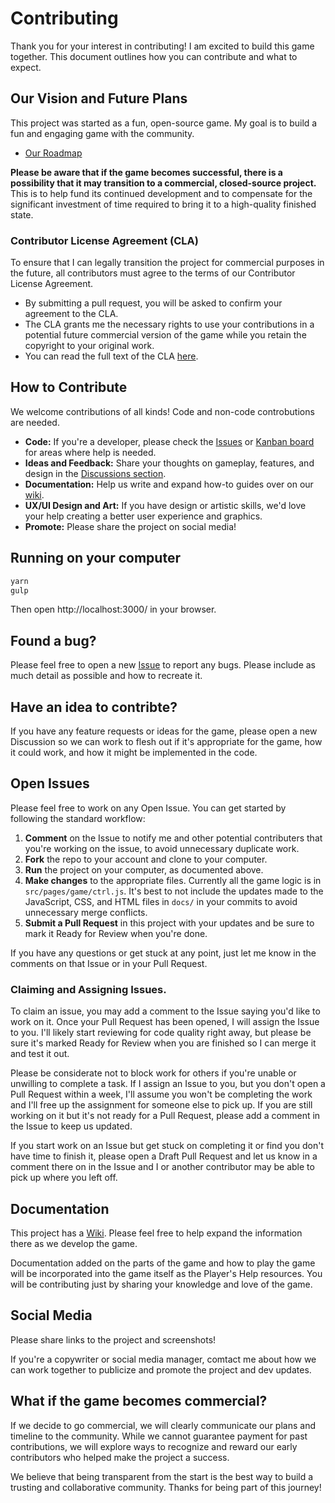 # Contributing

Thank you for your interest in contributing!
I am excited to build this game together.
This document outlines how you can contribute and what to expect.

## Our Vision and Future Plans

This project was started as a fun, open-source game. My goal is to build a fun and engaging game with the community.

- [Our Roadmap](https://github.com/YodasWs/Empires-4x/blob/master/ROADMAP.md)

**Please be aware that if the game becomes successful, there is a possibility that it may transition to a commercial, closed-source project.** This is to help fund its continued development and to compensate for the significant investment of time required to bring it to a high-quality finished state.

### Contributor License Agreement (CLA)

To ensure that I can legally transition the project for commercial purposes in the future, all contributors must agree to the terms of our Contributor License Agreement.

*   By submitting a pull request, you will be asked to confirm your agreement to the CLA.
*   The CLA grants me the necessary rights to use your contributions in a potential future commercial version of the game while you retain the copyright to your original work.
*   You can read the full text of the CLA [here](https://github.com/YodasWs/Empires-4x/blob/master/CLA.md).

## How to Contribute

We welcome contributions of all kinds! Code and non-code controbutions are needed.

*   **Code:** If you're a developer, please check the [Issues](https://github.com/YodasWs/Empires-4x/issues) or [Kanban board](https://github.com/users/YodasWs/projects/3/) for areas where help is needed.
*   **Ideas and Feedback:** Share your thoughts on gameplay, features, and design in the [Discussions section](https://github.com/YodasWs/Empires-4x/discussions).
*   **Documentation:** Help us write and expand how-to guides over on our [wiki](https://github.com/YodasWs/Empires-4x/wiki).
*   **UX/UI Design and Art:** If you have design or artistic skills, we'd love your help creating a better user experience and graphics.
*   **Promote:** Please share the project on social media!

## Running on your computer

```bash
yarn
gulp
```
Then open http://localhost:3000/ in your browser.

## Found a bug?

Please feel free to open a new [Issue](https://github.com/YodasWs/Empires-4x/issues) to report any bugs. Please include as much detail as possible and how to recreate it.

## Have an idea to contribte?

If you have any feature requests or ideas for the game, please open a new Discussion so we can work to flesh out if it's appropriate for the game, how it could work, and how it might be implemented in the code.

## Open Issues

Please feel free to work on any Open Issue. You can get started by following the standard workflow:
1. **Comment** on the Issue to notify me and other potential contributers that you're working on the issue, to avoid unnecessary duplicate work.
2. **Fork** the repo to your account and clone to your computer.
3. **Run** the project on your computer, as documented above.
4. **Make changes** to the appropriate files. Currently all the game logic is in `src/pages/game/ctrl.js`.
  It's best to not include the updates made to the JavaScript, CSS, and HTML files in `docs/` in your commits to avoid unnecessary merge conflicts.
5. **Submit a Pull Request** in this project with your updates and be sure to mark it Ready for Review when you're done.

If you have any questions or get stuck at any point, just let me know in the comments on that Issue or in your Pull Request.

### Claiming and Assigning Issues.

To claim an issue, you may add a comment to the Issue saying you'd like to work on it. Once your Pull Request has been opened, I will assign the Issue to you. I'll likely start reviewing for code quality right away, but please be sure it's marked Ready for Review when you are finished so I can merge it and test it out.

Please be considerate not to block work for others if you're unable or unwilling to complete a task.
If I assign an Issue to you, but you don't open a Pull Request within a week, I'll assume you won't be completing the work and I'll free up the assignment for someone else to pick up. If you are still working on it but it's not ready for a Pull Request, please add a comment in the Issue to keep us updated.

If you start work on an Issue but get stuck on completing it or find you don't have time to finish it, please open a Draft Pull Request and let us know in a comment there on in the Issue and I or another contributor may be able to pick up where you left off.

## Documentation

This project has a [Wiki](https://github.com/YodasWs/Empires-4x/wiki). Please feel free to help expand the information there as we develop the game.

Documentation added on the parts of the game and how to play the game will be incorporated into the game itself as the Player's Help resources. You will be contributing just by sharing your knowledge and love of the game.

## Social Media

Please share links to the project and screenshots!

If you're a copywriter or social media manager, comtact me about how we can work together to publicize and promote the project and dev updates.

## What if the game becomes commercial?

If we decide to go commercial, we will clearly communicate our plans and timeline to the community. While we cannot guarantee payment for past contributions, we will explore ways to recognize and reward our early contributors who helped make the project a success.

We believe that being transparent from the start is the best way to build a trusting and collaborative community. Thanks for being part of this journey!
